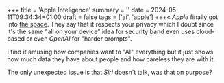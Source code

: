 +++
title = 'Apple Inteligence'
summary = ''
date = 2024-05-11T09:34:34+01:00
draft = false
tags = ['ai', 'apple']
+++«
*Apple* finally got into [the space](https://www.youtube.com/watch?v=Gxe-XpCyHrk).
They say that it respects your privacy which I doubt since it's the same "all on your device" idea for security band even uses cloud-based or even *OpenAI* for "harder prompts".

I find it amusing how companies want to "AI" everything but it just shows how much data they have about people and how careless they are with it.

The only unexpected issue is that *Siri* doesn't talk, was that on purpose?
